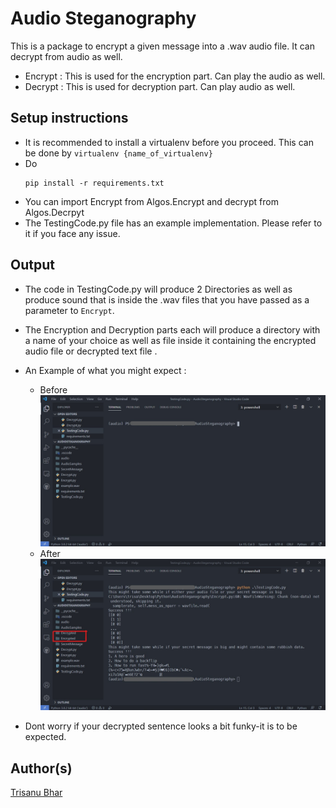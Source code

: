 # Audio Steganography

This is a package to encrypt a given message into a .wav audio file. It can decrypt from audio as well.

- Encrypt : This is used for the encryption part. Can play the audio as well.
- Decrypt : This is used for decryption part. Can play audio as well.

## Setup instructions

- It is recommended to install a virtualenv before you proceed. This can be done by `virtualenv {name_of_virtualenv}`
- Do
  ```python3
  pip install -r requirements.txt
  ```
- You can import Encrypt from Algos.Encrypt and decrypt from Algos.Decrpyt
- The TestingCode.py file has an example implementation. Please refer to it if you face any issue.

## Output

- The code in TestingCode.py will produce 2 Directories as well as produce sound that is inside the .wav files that you have passed as a parameter to `Encrypt`.
- The Encryption and Decryption parts each will produce a directory with a name of your choice as well as file inside it containing the encrypted audio file or decrypted text file .
- An Example of what you might expect :

  - Before
    ![Before](Images/Before.jpg)
  - After
    ![After](Images/After.jpg)

- Dont worry if your decrypted sentence looks a bit funky-it is to be expected.

## Author(s)

[Trisanu Bhar](https://github.com/Trisanu-007)
